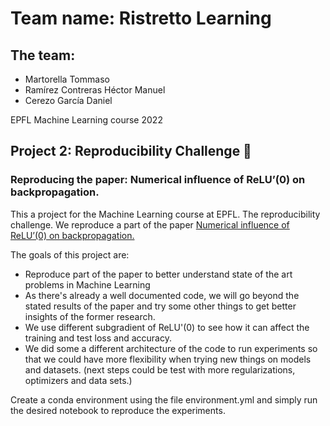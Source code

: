 # Team name: Ristretto Learning

## The team:
- Martorella Tommaso
- Ramírez Contreras Héctor Manuel
- Cerezo García Daniel  

EPFL Machine Learning course 2022

## Project 2: Reproducibility Challenge 🚀️

### Reproducing the paper: Numerical influence of ReLU’(0) on backpropagation.

This a project for the Machine Learning course at EPFL. The reproducibility challenge.
We reproduce a part of the paper [Numerical influence of ReLU’(0) on backpropagation.](https://github.com/deel-ai/relu-prime)

The goals of this project are:

* Reproduce part of the paper to better understand state of the art problems in Machine Learning
* As there's already a well documented code, we will go beyond the stated results of the paper and try some other things to get better insights of the former research.
* We use different subgradient of ReLU'(0) to see how it can affect the training and test loss and accuracy.
* We did some a different architecture of the code to run experiments so that we could have more flexibility when trying new things on models and datasets. (next steps could be test with more regularizations, optimizers and data sets.)

Create a conda environment using the file environment.yml and simply run the desired notebook to reproduce the experiments.


